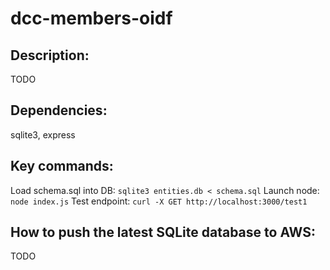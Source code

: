 # dcc-members-oidf

## Description:

TODO

## Dependencies:

sqlite3, express

## Key commands:

Load schema.sql into DB: `sqlite3 entities.db < schema.sql`
Launch node: `node index.js`
Test endpoint: `curl -X GET http://localhost:3000/test1`

## How to push the latest SQLite database to AWS:

TODO